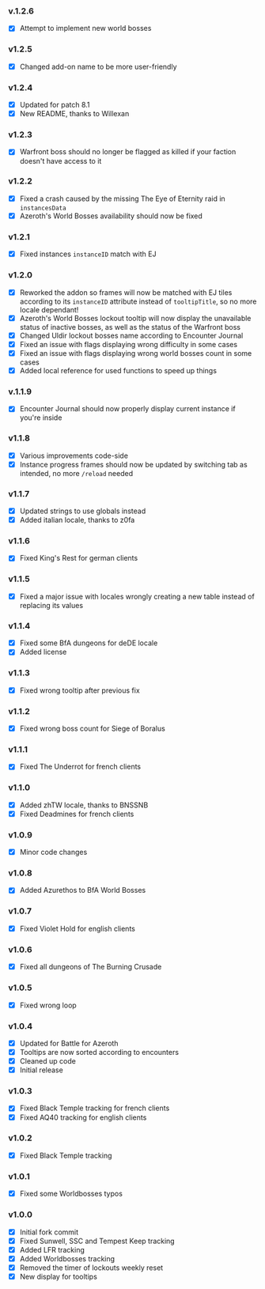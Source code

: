 ### v.1.2.6
- [x] Attempt to implement new world bosses

### v1.2.5
- [x] Changed add-on name to be more user-friendly

### v1.2.4
- [x] Updated for patch 8.1
- [x] New README, thanks to Willexan

### v1.2.3
- [x] Warfront boss should no longer be flagged as killed if your faction doesn't have access to it

### v1.2.2
- [x] Fixed a crash caused by the missing The Eye of Eternity raid in ``instancesData``
- [x] Azeroth's World Bosses availability should now be fixed

### v1.2.1
- [x] Fixed instances ``instanceID`` match with EJ

### v1.2.0
- [x] Reworked the addon so frames will now be matched with EJ tiles according to its ``instanceID`` attribute instead of ``tooltipTitle``, so no more locale dependant!
- [x] Azeroth's World Bosses lockout tooltip will now display the unavailable status of inactive bosses, as well as the status of the Warfront boss
- [x] Changed Uldir lockout bosses name according to Encounter Journal
- [x] Fixed an issue with flags displaying wrong difficulty in some cases
- [x] Fixed an issue with flags displaying wrong world bosses count in some cases
- [x] Added local reference for used functions to speed up things

### v.1.1.9
- [x] Encounter Journal should now properly display current instance if you're inside

### v1.1.8
- [x] Various improvements code-side
- [x] Instance progress frames should now be updated by switching tab as intended, no more ``/reload`` needed

### v1.1.7
- [x] Updated strings to use globals instead
- [x] Added italian locale, thanks to z0fa

### v1.1.6
- [x] Fixed King's Rest for german clients

### v1.1.5
- [x] Fixed a major issue with locales wrongly creating a new table instead of replacing its values

### v1.1.4
- [x] Fixed some BfA dungeons for deDE locale
- [x] Added license

### v1.1.3
- [x] Fixed wrong tooltip after previous fix

### v1.1.2
- [x] Fixed wrong boss count for Siege of Boralus

### v1.1.1
- [x] Fixed The Underrot for french clients

### v1.1.0
- [x] Added zhTW locale, thanks to BNSSNB
- [x] Fixed Deadmines for french clients

### v1.0.9
- [x] Minor code changes

### v1.0.8
- [x] Added Azurethos to BfA World Bosses

### v1.0.7
- [x] Fixed Violet Hold for english clients

### v1.0.6
- [x] Fixed all dungeons of The Burning Crusade

### v1.0.5
- [x] Fixed wrong loop

### v1.0.4
- [x] Updated for Battle for Azeroth
- [x] Tooltips are now sorted according to encounters
- [x] Cleaned up code
- [x] Initial release

### v1.0.3
- [x] Fixed Black Temple tracking for french clients
- [x] Fixed AQ40 tracking for english clients

### v1.0.2
- [x] Fixed Black Temple tracking

### v1.0.1
- [x] Fixed some Worldbosses typos

### v1.0.0
- [x] Initial fork commit
- [x] Fixed Sunwell, SSC and Tempest Keep tracking
- [x] Added LFR tracking
- [x] Added Worldbosses tracking
- [x] Removed the timer of lockouts weekly reset
- [x] New display for tooltips
